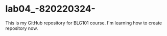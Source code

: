 # lab04_-820220324-
This is my GitHub repository for BLG101 course.
I'm learning how to create repository now.

